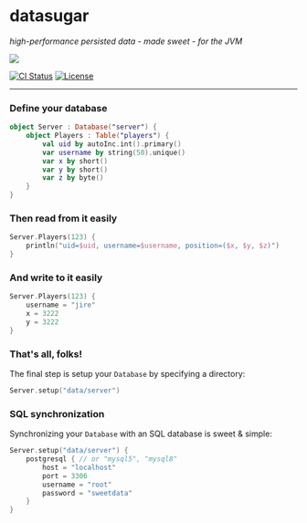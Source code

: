 # datasugar

_high-performance persisted data - made sweet - for the JVM_

<img src="https://i.imgur.com/NQygZwr.png" />

[![CI Status](https://github.com/Jire/datasugar/workflows/ci/badge.svg)](https://github.com/Jire/datasugar/actions?query=workflow%3Aci)
[![License](https://img.shields.io/github/license/Jire/datasugar.svg)](https://github.com/Jire/datasugar/blob/master/LICENSE.txt)

---

### Define your database

```kotlin
object Server : Database("server") {
	object Players : Table("players") {
		val uid by autoInc.int().primary()
		var username by string(50).unique()
		var x by short()
		var y by short()
		var z by byte()
	}
}
```

### Then read from it easily

```kotlin
Server.Players(123) {
	println("uid=$uid, username=$username, position=($x, $y, $z)")
}
```

### And write to it easily

```kotlin
Server.Players(123) {
	username = "jire"
	x = 3222
	y = 3222
}
```

### That's all, folks!

The final step is setup your `Database` by specifying a directory:

```kotlin
Server.setup("data/server")
```

### SQL synchronization

Synchronizing your `Database` with an SQL database is sweet & simple:

```kotlin
Server.setup("data/server") {
	postgresql { // or "mysql5", "mysql8"
		host = "localhost"
		port = 3306
		username = "root"
		password = "sweetdata"
	}
}
```
